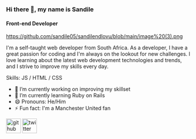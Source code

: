 ### Hi there 👋, my name is Sandile
#### Front-end Developer
https://github.com/sandile05/sandilendlovu/blob/main/image%20(3).png

I'm a self-taught web developer from South Africa. As a developer, I have a great passion for coding and I'm always on the lookout for new challenges. I love learning about the latest web development technologies and trends, and I strive to improve my skills every day.

Skills:  JS / HTML / CSS

- 🔭 I’m currently working on improving my skillset 
- 🌱 I’m currently learning Ruby on Rails 
- 😄 Pronouns: He/Him 
- ⚡ Fun fact: I'm a Manchester United fan 


[<img src='https://cdn.jsdelivr.net/npm/simple-icons@3.0.1/icons/github.svg' alt='github' height='40'>](https://github.com/sandile05)  [<img src='https://cdn.jsdelivr.net/npm/simple-icons@3.0.1/icons/twitter.svg' alt='twitter' height='40'>](https://twitter.com/dev_sandile)  


